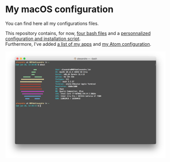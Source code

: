 # My macOS configuration

You can find here all my configurations files.  

This repository contains, for now, [four bash files](bash_files/) and a [personnalized configuration and installation script](installation%20script/).  
Furthermore, I've added [a list of my apps](configs/MacApps.md) and [my Atom configuration](configs/Atom.md).

![My config](img/about.png "My config")
